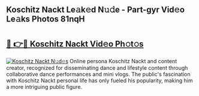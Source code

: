 ## Koschitz Nackt Le𝚊k𝚎d N𝚞𝚍e - Part-gyr Vid𝚎o Le𝚊ks Photos 81nqH

# <h2><a href="http://fb12w5.evod.top/?m=Koschitz+Nackt">🔗 👉🔴 Koschitz Nackt Vid𝚎o Ph𝚘t𝚘s</a></h2>

[![Koschitz Nackt N𝚞d𝚎s](https://i.imgur.com/8V9OHl7.gif)](http://fb12w5.evod.top/?m=Koschitz+Nackt)
Online persona Koschitz Nackt and content creator, recognized for disseminating dance and lifestyle content through collaborative dance performances and mini vlogs. The public's fascination with Koschitz Nackt personal life has only fueled his popularity, making him a more intriguing public figure. 

